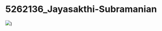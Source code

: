 # 5262136_Jayasakthi-Subramanian
![](https://github.com/Jayasakthi04/5262136_Jayasakthi-Subramanian.git))

